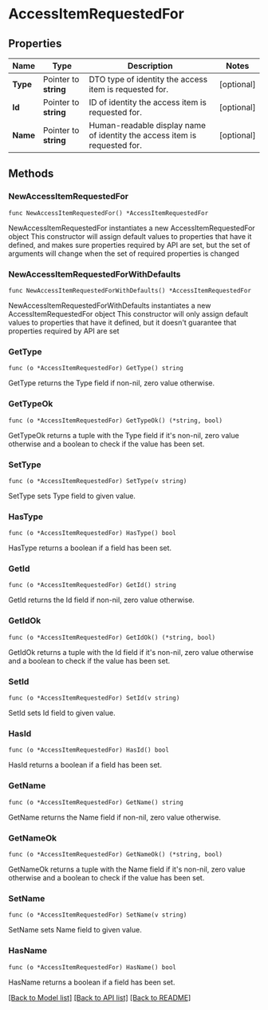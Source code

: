 # AccessItemRequestedFor

## Properties

Name | Type | Description | Notes
------------ | ------------- | ------------- | -------------
**Type** | Pointer to **string** | DTO type of identity the access item is requested for. | [optional] 
**Id** | Pointer to **string** | ID of identity the access item is requested for. | [optional] 
**Name** | Pointer to **string** | Human-readable display name of identity the access item is requested for. | [optional] 

## Methods

### NewAccessItemRequestedFor

`func NewAccessItemRequestedFor() *AccessItemRequestedFor`

NewAccessItemRequestedFor instantiates a new AccessItemRequestedFor object
This constructor will assign default values to properties that have it defined,
and makes sure properties required by API are set, but the set of arguments
will change when the set of required properties is changed

### NewAccessItemRequestedForWithDefaults

`func NewAccessItemRequestedForWithDefaults() *AccessItemRequestedFor`

NewAccessItemRequestedForWithDefaults instantiates a new AccessItemRequestedFor object
This constructor will only assign default values to properties that have it defined,
but it doesn't guarantee that properties required by API are set

### GetType

`func (o *AccessItemRequestedFor) GetType() string`

GetType returns the Type field if non-nil, zero value otherwise.

### GetTypeOk

`func (o *AccessItemRequestedFor) GetTypeOk() (*string, bool)`

GetTypeOk returns a tuple with the Type field if it's non-nil, zero value otherwise
and a boolean to check if the value has been set.

### SetType

`func (o *AccessItemRequestedFor) SetType(v string)`

SetType sets Type field to given value.

### HasType

`func (o *AccessItemRequestedFor) HasType() bool`

HasType returns a boolean if a field has been set.

### GetId

`func (o *AccessItemRequestedFor) GetId() string`

GetId returns the Id field if non-nil, zero value otherwise.

### GetIdOk

`func (o *AccessItemRequestedFor) GetIdOk() (*string, bool)`

GetIdOk returns a tuple with the Id field if it's non-nil, zero value otherwise
and a boolean to check if the value has been set.

### SetId

`func (o *AccessItemRequestedFor) SetId(v string)`

SetId sets Id field to given value.

### HasId

`func (o *AccessItemRequestedFor) HasId() bool`

HasId returns a boolean if a field has been set.

### GetName

`func (o *AccessItemRequestedFor) GetName() string`

GetName returns the Name field if non-nil, zero value otherwise.

### GetNameOk

`func (o *AccessItemRequestedFor) GetNameOk() (*string, bool)`

GetNameOk returns a tuple with the Name field if it's non-nil, zero value otherwise
and a boolean to check if the value has been set.

### SetName

`func (o *AccessItemRequestedFor) SetName(v string)`

SetName sets Name field to given value.

### HasName

`func (o *AccessItemRequestedFor) HasName() bool`

HasName returns a boolean if a field has been set.


[[Back to Model list]](../README.md#documentation-for-models) [[Back to API list]](../README.md#documentation-for-api-endpoints) [[Back to README]](../README.md)


